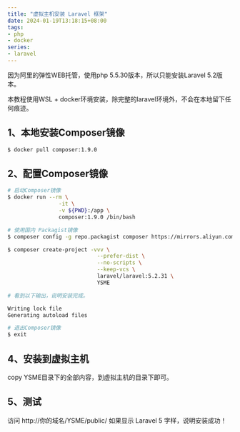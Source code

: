 ```yaml
---
title: "虚拟主机安装 Laravel 框架"
date: 2024-01-19T13:18:15+08:00
tags:
- php
- docker
series:
- laravel
---
```


因为阿里的弹性WEB托管，使用php 5.5.30版本，所以只能安装Laravel 5.2版本。

本教程使用WSL + docker环境安装，除完整的laravel环境外，不会在本地留下任何痕迹。

## 1、本地安装Composer镜像

```bash
$ docker pull composer:1.9.0
```

## 2、配置Composer镜像

```bash
# 启动Composer镜像
$ docker run --rm \
                -it \
                -v ${PWD}:/app \
                composer:1.9.0 /bin/bash

# 使用国内 Packagist镜像
$ composer config -g repo.packagist composer https://mirrors.aliyun.com/composer/

$ composer create-project -vvv \
                            --prefer-dist \
                            --no-scripts \
                            --keep-vcs \
                            laravel/laravel:5.2.31 \
                            YSME

# 看到以下输出，说明安装完成。

Writing lock file
Generating autoload files

# 退出Composer镜像
$ exit  

```

## 4、安装到虚拟主机

copy YSME目录下的全部内容，到虚拟主机的目录下即可。

## 5、测试

访问 http://你的域名/YSME/public/
如果显示 Laravel 5 字样，说明安装成功！
